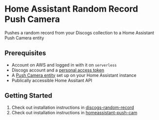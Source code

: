 # Home Assistant Random Record Push Camera

Pushes a random record from your Discogs collection to a Home Assistant Push Camera entity

## Prerequisites

- Account on AWS and logged in with it on `serverless`
- Discogs account and a [personal access token](https://www.discogs.com/settings/developers)
- A [Push Camera entity](https://www.home-assistant.io/components/camera.push/) set up on your Home Assistant instance
- Publically accessible Home Assitant API

## Getting Started

1. Check out installation instructions in [discogs-random-record](./discogs-random-record)
2. Check out installation instructions in [homeassistant-push-cam](./homeassistant-push-cam)
